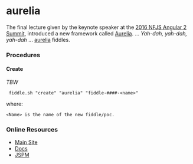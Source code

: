aurelia
======

The final lecture given by the keynote speaker at the [2016 NFJS Angular 2 Summit](https://angularsummit.com/conference/chicago/2016/05/home),
introduced a new framework called [Aurelia](aurelia.io). ... _Yah-dah, yah-dah, yah-dah_ ... [aurelia](http://aurelia.com/) fiddles.


### Procedures

#### Create

_TBW_

     fiddle.sh "create" "aurelia" "fiddle-####-<name>"

where:

    <Name> is the name of the new fiddle/poc.


### Online Resources

*   [Main Site](http://aurelia.com)
*   [Docs](http://aurelia.io/docs.html#/aurelia/framework/latest/doc/article/getting-started)
*   [JSPM](http://jspm.io/)
